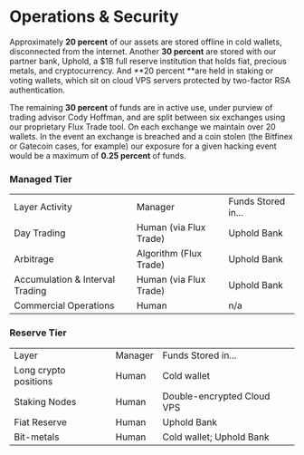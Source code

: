 # Operations & Security

Approximately **20 percent** of our assets are stored offline in cold wallets, disconnected from the internet. Another **30 percent** are stored with our partner bank, Uphold, a $1B full reserve institution that holds fiat, precious metals, and cryptocurrency. And **20 percent **are held in staking or voting wallets, which sit on cloud VPS servers protected by two-factor RSA authentication.

The remaining **30 percent** of funds are in active use, under purview of trading advisor Cody Hoffman, and are split between six exchanges using our proprietary Flux Trade tool. On each exchange we maintain over 20 wallets. In the event an exchange is breached and a coin stolen (the Bitfinex or Gatecoin cases, for example) our exposure for a given hacking event would be a maximum of **0.25 percent** of funds. 

### Managed Tier

<table>
  <tr>
    <td>Layer Activity</td>
    <td>Manager</td>
    <td>Funds Stored in...</td>
  </tr>
  <tr>
    <td>Day Trading</td>
    <td>Human (via Flux Trade)</td>
    <td>Uphold Bank</td>
  </tr>
  <tr>
    <td>Arbitrage</td>
    <td>Algorithm (Flux Trade)</td>
    <td>Uphold Bank</td>
  </tr>
  <tr>
    <td>Accumulation & Interval Trading</td>
    <td>Human (via Flux Trade)</td>
    <td>Uphold Bank</td>
  </tr>
  <tr>
    <td>Commercial Operations</td>
    <td>Human</td>
    <td>n/a</td>
  </tr>
</table>


### Reserve Tier

<table>
  <tr>
    <td>Layer</td>
    <td>Manager</td>
    <td>Funds Stored in...</td>
  </tr>
  <tr>
    <td>Long crypto positions</td>
    <td>Human</td>
    <td>Cold wallet</td>
  </tr>
  <tr>
    <td>Staking Nodes</td>
    <td>Human</td>
    <td>Double-encrypted Cloud VPS</td>
  </tr>
  <tr>
    <td>Fiat Reserve</td>
    <td>Human</td>
    <td>Uphold Bank</td>
  </tr>
  <tr>
    <td>Bit-metals</td>
    <td>Human</td>
    <td>Cold wallet; Uphold Bank</td>
  </tr>
</table>


